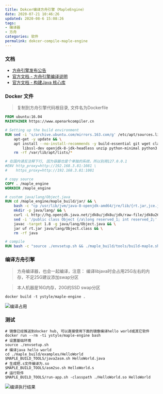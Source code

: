 ```yaml
---
title: Dokcer编译方舟引擎（MapleEngine）
date: 2020-07-21 10:46:26
updated: 2020-08-6 15:08:26
tags:
- 编译器
- 方舟
categories: 软件
permalink: dokcer-compile-maple-engine
---
```


### 文档
- [方舟引擎发布公告](https://gitee.com/harmonyos/OpenArkCompiler/issues/I1OHE5)
- [官方文档 - 方舟引擎编译说明](https://gitee.com/openarkcompiler-incubator/maple_engine)
- [官方文档 - 构建Java 核心库](https://gitee.com/openarkcompiler-incubator/maple_engine/blob/master/maple_build/doc/build_OpenJDK8.md)

### Docker 文件
>复制到方舟引擎代码根目录, 文件名为Dockerfile

```dockerfile
FROM ubuntu:16.04
MAINTAINER https://www.openarkcompiler.cn

# Setting up the build environment
RUN sed -i 's/archive.ubuntu.com/mirrors.163.com/g' /etc/apt/sources.list && \
    apt-get -y update && \
    apt install --no-install-recommends -y build-essential git wget clang cmake libffi-dev libelf-dev libunwind-dev \
        libssl-dev openjdk-8-jdk-headless unzip python-minimal python3 curl && \
    rm -rf /var/lib/apt/lists/*

# 在国内请反注释下行, 因为容器也是个单独的系统，所以别用127.0.0.1
#ENV http_proxy=http://192.168.3.81:1081 \ 
#    https_proxy=http://192.168.3.81:1081

# copy source
COPY . /maple_engine
WORKDIR /maple_engine

# custom java/lang/Object.java
RUN cd /maple_engine/maple_build/jar/ && \
    bash -c "cp /usr/lib/jvm/java-8-openjdk-amd64/jre/lib/{rt.jar,jce.jar,jsse.jar,charsets.jar} . " && \
    mkdir -p java/lang/ && \
    curl -L http://hg.openjdk.java.net/jdk8u/jdk8u/jdk/raw-file/jdk8u265-b01/src/share/classes/java/lang/Object.java > java/lang/Object.java && \
    sed -i '/public class Object {/a\long reserved_1; int reserved_2;' java/lang/Object.java && \
    javac -target 1.8 -g java/lang/Object.java && \
    jar uf rt.jar java/lang/Object.class && \
    rm -rf java

# compile
RUN bash -c "source ./envsetup.sh && ./maple_build/tools/build-maple.sh && ./maple_build/tools/build-libcore.sh && rm -rf /maple_engine/maple_build/out/*"
```

### 编译方舟引擎
>方舟编译器，也会一起编译，注意： 编译libjava时会占用25G左右的内存，不足25G建议添加swap分区

>本人机器是16G内存，20G的SSD swap分区

```shell
docker build -t ystyle/maple-engine .
```
![编译占用](https://dl.ystyle.top/images/2020-07/44F09FD9B6FF040264D4D5D02EBD079E.jpg)

### 测试

```
# 镜像已经推送到docker hub, 可以直接使用下面的镜像编译hello world或其它软件
docker run --rm -ti ystyle/maple-engine bash
# 设置基础环境
source ./envsetup.sh
# 编译java hello world
cd ./maple_build/examples/HelloWorld
$MAPLE_BUILD_TOOLS/java2asm.sh HelloWorld.java
# 生成把.s文件编译为.so
$MAPLE_BUILD_TOOLS/asm2so.sh HelloWorld.s
# 运行软件
$MAPLE_BUILD_TOOLS/run-app.sh -classpath ./HelloWorld.so HelloWorld
```

![编译执行结果](https://dl.ystyle.top/images/2020-07/2020-07-22_10-35.png)
